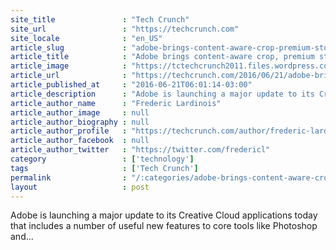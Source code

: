 ```yaml
---
site_title               : "Tech Crunch"
site_url                 : "https://techcrunch.com"
site_locale              : "en_US"
article_slug             : "adobe-brings-content-aware-crop-premium-stock-imagery-and-better-vr-support-to-its-creative-cloud-apps"
article_title            : "Adobe brings content-aware crop, premium stock imagery and better VR support to its Creative Cloud apps"
article_image            : "https://tctechcrunch2011.files.wordpress.com/2016/06/photoshop_content-aware-crop_1.png?w=764&h=400&crop=1"
article_url              : "https://techcrunch.com/2016/06/21/adobe-brings-content-aware-crop-premium-stock-imagery-and-better-vr-support-to-its-creative-cloud-suite/"
article_published_at     : "2016-06-21T06:01:14-03:00"
article_description      : "Adobe is launching a major update to its Creative Cloud applications today that includes a number of useful new features to core tools like Photoshop and..."
article_author_name      : "Frederic Lardinois"
article_author_image     : null
article_author_biography : null
article_author_profile   : "https://techcrunch.com/author/frederic-lardinois/"
article_author_facebook  : null
article_author_twitter   : "https://twitter.com/fredericl"
category                 : ['technology']
tags                     : ['Tech Crunch']
permalink                : "/:categories/adobe-brings-content-aware-crop-premium-stock-imagery-and-better-vr-support-to-its-creative-cloud-apps/"
layout                   : post
---
```


Adobe is launching a major update to its Creative Cloud applications today that includes a number of useful new features to core tools like Photoshop and...
